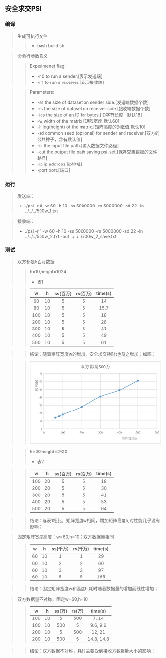 ## 安全求交PSI
### 编译
> 生成可执行文件  
>>+ bash build.sh

> 命令行参数意义  
>> Experimenet flag:
>>+ -r 0    to run a sender.[表示发送端]  
>>+ -r 1    to run a receiver.[表示接收端]  

>> Parameters:
>>+ -ss     the size of dataset on sender side.[发送端数据个数]  
>>+ -rs     the size of dataset on receiver side.[接收端数据个数]  
>>+ -ids    the size of an ID for bytes.[ID字节长度，默认18]  
>>+ -w      width of the matrix.[矩阵宽度,默认60]  
>>+ -h      log(height) of the matrix.[矩阵高度的对数值,默认10]  
>>+ -sd     common seed (optional) for sender and receiver.[双方的公共种子，含有默认值]  
>>+ -in     the input file path.[输入数据文件路径]  
>>+ -out    the output file path saving psi-set.[保存交集数据的文件路径]  
>>+ -ip     ip address.[ip地址]  
>>+ -port   port.[端口]  
### 运行
> 发送端：
>+ ./psi -r 0 -w 60 -h 10 -ss 5000000 -rs 5000000 -sd 22 -in ../../../500w_1.txt  

> 接收端：
>+ ./psi -r 1 -w 60 -h 10 -ss 5000000 -rs 5000000 -sd 22 -in ../../../500w_2.txt -out ../../../500w_2_save.txt
### 测试
> 双方都是5百万数据  
>> h=10,height=1024  
>>+ 表1  

>> | w | h  | ss(百万) | rs(百万) | time(s) |  
>> | :---: | :---: | :---: | :---: | :---: |  
>> | 60  | 10 | 5 | 5 | 14 |  
>> | 80  | 10 | 5 | 5 | 15.7 |
>> | 100 | 10 | 5 | 5 | 18 |
>> | 200 | 10 | 5 | 5 | 28 |
>> | 300 | 10 | 5 | 5 | 41 |
>> | 400 | 10 | 5 | 5 | 49 |
>> | 500 | 10 | 5 | 5 | 61 |  

>> 结论：随着矩阵宽度w的增加，安全求交耗时t也随之增加；如图：  

>> ![ avatar ](500w.jpg)

>> h=20,height=2^20
>>+ 表2

>> | w | h  | ss(百万) | rs(百万) | time(s) |  
>> | :---: | :---: | :---: | :---: | :---: |  
>> | 100 | 20 | 5 | 5 | 18 |
>> | 200 | 20 | 5 | 5 | 30 |
>> | 300 | 20 | 5 | 5 | 41 |
>> | 400 | 20 | 5 | 5 | 53 |
>> | 500 | 20 | 5 | 5 | 64 |  

>> 结论：与表1相比，矩阵宽度w相同，增加矩阵高度h,对性能几乎没有影响；

> 固定矩阵宽度高度：w=60,h=10；双方数据量相同
>> | w | h  | ss(千万) | rs(千万) | time(s) |  
>> | :---: | :---: | :---: | :---: | :---: |  
>> | 60 | 10 | 1 | 1 | 29 |
>> | 60 | 10 | 2 | 2 | 60 |
>> | 60 | 10 | 3 | 3 | 97 |
>> | 60 | 10 | 5 | 5 | 165 |  

>> 结论：固定矩阵宽度w和高度h,耗时随着数据量的增加而线性增加；

> 双方数据量不对称，固定w=60,h=10
>> | w | h  | ss(万) | rs(万) | time(s) |  
>> | :---: | :---: | :---: | :---: | :---: |  
>> | 100 | 10 | 5 | 500 | 7, 14 |
>> | 100 | 10 | 500 | 5 | 9.6, 9.6 |
>> | 200 | 10 | 5 | 500 | 12, 21 |
>> | 200 | 10 | 500 | 5 | 14.8, 14.8 | 

>> 结论：双方数据不对称，耗时主要受到接收方数据量大小的影响；